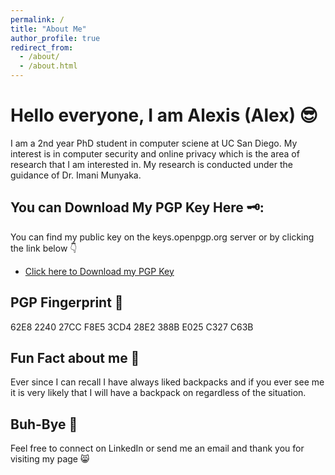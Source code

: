 ```yaml
---
permalink: /
title: "About Me"
author_profile: true
redirect_from: 
  - /about/
  - /about.html
---
```

# Hello everyone, I am Alexis (Alex) 😎

I am a 2nd year PhD student in computer sciene at UC San Diego. My interest is in computer security and online privacy which is the area of research that I am interested in. My research is conducted under the guidance of Dr. Imani Munyaka.

<!-- -----------------UNCOMMENT ALL OF THE FOLLOWING TO RESTORE PREVIOUS SITE----------------- -->

<!-- ## Education 🏫

- **PhD in Computer Science**  
  *University of California, San Diego*  
  June 2026 (Expected)

- **Master of Science in Computer Science**  
  *University of California, San Diego*  
  June 2024 | Current GPA: 3.6/4.0

- **Bachelor of Science in Criminal Justice**  
  *California State University, Los Angeles*  
  December 2018 | Current GPA: 3.8/4.0

## Professional Experience 👨‍🏫

- **Graduate Student Researcher & Teaching Assistant**  
  *University of California, San Diego*  
  Summer 2023 - Present  
  Roles include teaching assistant for CSE 291: Security, Privacy, UX and CSE 194: Race, Gender, and Computing. As well as conducting grad-level research for the UJIMA Security & Research Group. -->

## You can Download My PGP Key Here 🗝️:

You can find my public key on the keys.openpgp.org server or by clicking the link below 👇
 * <a href="https://keys.openpgp.org/vks/v1/by-fingerprint/62E8224027CCF8E53CD428E2388BE025C327C63B">Click here to Download my PGP Key</a> 

## PGP Fingerprint 🥷

62E8 2240 27CC F8E5 3CD4  28E2 388B E025 C327 C63B

## Fun Fact about me 🎒

Ever since I can recall I have always liked backpacks and if you ever see me it is very likely that I will have a backpack on regardless of the situation.

## Buh-Bye 👋

Feel free to connect on LinkedIn or send me an email and thank you for visiting my page 😸
